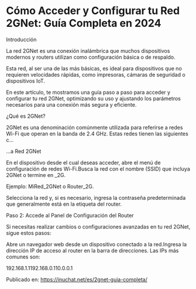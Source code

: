# Cómo Acceder y Configurar tu Red 2GNet: Guía Completa en 2024

Introducción



La red 2GNet es una conexión inalámbrica que muchos dispositivos modernos y routers utilizan como configuración básica o de respaldo.



Esta red, al ser una de las más básicas, es ideal para dispositivos que no requieren velocidades rápidas, como impresoras, cámaras de seguridad o dispositivos IoT.



En este artículo, te mostramos una guía paso a paso para acceder y configurar tu red 2GNet, optimizando su uso y ajustando los parámetros necesarios para una conexión más segura y eficiente.







¿Qué es 2GNet?



2GNet es una denominación comúnmente utilizada para referirse a redes Wi-Fi que operan en la banda de 2.4 GHz. Estas redes tienen las siguientes c...

...a Red 2GNet



En el dispositivo desde el cual deseas acceder, abre el menú de configuración de redes Wi-Fi.Busca la red con el nombre (SSID) que incluya 2GNet o termine en _2G.



Ejemplo: MiRed_2GNet o Router_2G.



Selecciona la red y, si es necesario, ingresa la contraseña predeterminada que generalmente está en la etiqueta del router.







Paso 2: Accede al Panel de Configuración del Router



Si necesitas realizar cambios o configuraciones avanzadas en tu red 2GNet, sigue estos pasos:



Abre un navegador web desde un dispositivo conectado a la red.Ingresa la dirección IP de acceso al router en la barra de direcciones. Las IPs más comunes son:



192.168.1.1192.168.0.110.0.0.1

Publicado en: https://inuchat.net/es/2gnet-guia-completa/